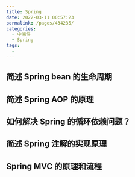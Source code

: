 ```yaml
---
title: Spring
date: 2022-03-11 00:57:23
permalink: /pages/434235/
categories:
  - 中间件
  - Spring
tags:
  - 
---
```

## 简述 Spring bean 的生命周期
## 简述 Spring AOP 的原理
## 如何解决 Spring 的循环依赖问题？ 
## 简述 Spring 注解的实现原理 
## Spring MVC 的原理和流程